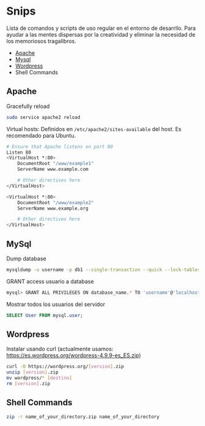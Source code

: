 # Snips

Lista de comandos y scripts de uso regular en el entorno de desarrllo.
Para ayudar a las mentes dispersas por la creatividad y eliminar la necesidad de los memoriosos tragalibros. 

+ [Apache](https://github.com/LucasNatoli/zubi/blob/master/snips.md#apache)
+ [Mysql](https://github.com/LucasNatoli/zubi/blob/master/snips.md#mysql)
+ [Wordpress](https://github.com/LucasNatoli/zubi/blob/master/snips.md#wordpress)
+ Shell Commands

## Apache

Gracefully reload

```bash
sudo service apache2 reload
```


Virtual hosts: Definidos en `/etc/apache2/sites-available` del host. Es recomendado para Ubuntu.

```bash
# Ensure that Apache listens on port 80
Listen 80
<VirtualHost *:80>
    DocumentRoot "/www/example1"
    ServerName www.example.com

    # Other directives here
</VirtualHost>

<VirtualHost *:80>
    DocumentRoot "/www/example2"
    ServerName www.example.org

    # Other directives here
</VirtualHost>
```

## MySql 

Dump database

```bash
mysqldump -u username -p db1 --single-transaction --quick --lock-tables=false > db1-backup-$(date +%F).sql
```

GRANT access usuario a database

```bash
mysql> GRANT ALL PRIVILEGES ON database_name.* TO 'username'@'localhost';
```

Mostrar todos los usuarios del servidor

```sql
SELECT User FROM mysql.user;
```

## Wordpress

Instalar usando curl 
(actualmente usamos: https://es.wordpress.org/wordpress-4.9.9-es_ES.zip)

```bash
curl -O https://wordpress.org/[version].zip
unzip [version].zip 
mv wordpress/* [destino]
rm [version].zip 
```

## Shell Commands

```bash
zip -r name_of_your_directory.zip name_of_your_directory
```
